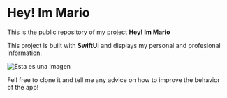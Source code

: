 # Hey! Im Mario

This is the public repository of my project **Hey! Im Mario**

This project is built with **SwiftUI** and displays my personal and profesional information.

![Esta es una imagen](https://i.postimg.cc/j5LZfznW/Captura-de-pantalla-2022-04-11-a-las-13-11-25.png)

Fell free to clone it and tell me any advice on how to improve the behavior of the app!
